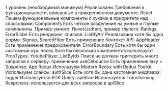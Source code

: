 1 уровень (необходимый минимум)
Реализованы Требования к функциональности, описанные в прикрепленном документе.
React
Пишем функциональные компоненты c хуками в приоритете над классовыми: Components
Есть четкое разделение на умные и глупые компоненты. Пример умного: HoverListItem, пример глупого: Ratings, ErrorSlider
Есть рендеринг списков: ListByArr
Реализована хотя бы одна форма: Signup, SearchFilter
Есть применение Контекст API: AppHeader
Есть применение предохранителя: ErrorBoundary
Есть хотя бы один кастомный хук: hooks
Хотя бы несколько компонентов используют PropTypes: YotubePlayer, ListByIds
Поиск не должен триггерить много запросов к серверу: применение useDebounce
Есть применение lazy + Suspense: App
Redux
Используем Modern Redux with Redux Toolkit
Используем слайсы: authSlice
Есть хотя бы одна кастомная мидлвара: logger
Используется RTK Query: apiSlice
Используется Transforming Responses: используется для всех запросов в apiSlice
